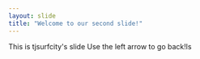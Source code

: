 ```yaml
---
layout: slide
title: "Welcome to our second slide!"
---
```

This is tjsurfcity's slide
Use the left arrow to go back!ls